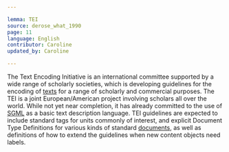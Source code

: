 ```yaml
---

lemma: TEI
source: derose_what_1990
page: 11
language: English
contributor: Caroline
updated_by: Caroline

---
```


The Text Encoding Initiative is an international committee supported by a wide range of scholarly societies, which is developing guidelines for the encoding of [texts](text.html) for a range of scholarly and commercial purposes. The TEI is a joint European/American project involving scholars all over the world. While not yet near completion, it has already committed to the use of [SGML](SGML.html) as a basic text description language. TEI guidelines are expected to include standard tags for units commonly of interest, and explicit Document Type Definitions for various kinds of standard [documents](document.html), as well as definitions of how to extend the guidelines when new content objects need labels.
